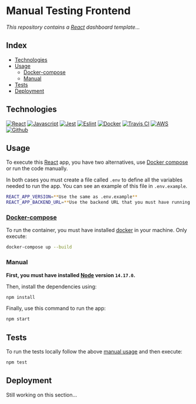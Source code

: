 # Manual Testing Frontend

_This repository contains a [React](https://es.reactjs.org) dashboard template..._

## Index

* [Technologies](#technologies)
* [Usage](#usage)
    * [Docker-compose](#docker-compose)
    * [Manual](#manual)
* [Tests](#tests)
* [Deployment](#deployment)

## Technologies

[![React](https://img.shields.io/badge/React-%231DA1F2?logo=react&logoColor=white)](https://es.reactjs.org)
[![Javascript](https://img.shields.io/badge/JavaScript-F7DF1E?logo=javascript&logoColor=black)](https://www.javascript.com)
[![Jest](https://img.shields.io/badge/-jest-%23C21325?logo=jest&logoColor=white)](https://jestjs.io)
[![Eslint](https://img.shields.io/badge/ESLint-4B3263?logo=eslint&logoColor=white)](https://eslint.org)
[![Docker](https://img.shields.io/badge/docker-%230db7ed.svg?logo=docker&logoColor=white)](https://www.docker.com)
[![Travis CI](https://img.shields.io/badge/travisci-%232B2F33.svg?logo=travis&logoColor=white)](https://www.travis-ci.com)
[![AWS](https://img.shields.io/badge/Amazon_AWS-%23FF9900?logo=amazon-aws&logoColor=white)](https://aws.amazon.com)
[![Github](https://img.shields.io/badge/github-%23121011.svg?logo=github&logoColor=white)](https://github.com)

## Usage

To execute this [React](https://es.reactjs.org) app, you have two alternatives, use [Docker compose](https://docs.docker.com/compose/) or run the code manually.

In both cases you must create a file called `.env` to define all the variables needed to run the app. You can see an example of this file in `.env.example`.

```bash
REACT_APP_VERSION=**Use the same as .env.example**
REACT_APP_BACKEND_URL=**Use the backend URL that you must have running e.g. http://localhost:4000/api**
```

### [Docker-compose](https://docs.docker.com/compose/)

To run the container, you must have installed [docker](https://www.docker.com) in your machine. Only execute:

```bash
docker-compose up --build
```

### Manual

**First, you must have installed [Node](https://nodejs.org/es/) version `14.17.0`.**

Then, install the dependencies using:

```bash
npm install
```

Finally, use this command to run the app:

```bash
npm start
```

## Tests

To run the tests locally follow the above [manual usage](#manual) and then execute:

```bash
npm test
```

## Deployment

Still working on this section...